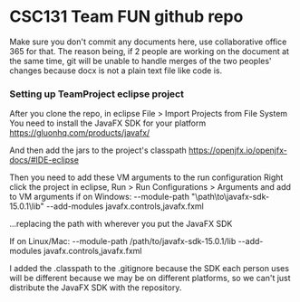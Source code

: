 # CSC131 Team FUN github repo
Make sure you don't commit any documents here, use collaborative office 365 for that. 
The reason being, if 2 people are working on the document at the same time, git will be unable to handle merges of the two peoples' changes because docx is not a plain text file like code is.

### Setting up TeamProject eclipse project
After you clone the repo, in eclipse File > Import Projects from File System
You need to install the JavaFX SDK for your platform 
https://gluonhq.com/products/javafx/

And then add the jars to the project's classpath
https://openjfx.io/openjfx-docs/#IDE-eclipse

Then you need to add these VM arguments to the run configuration
Right click the project in eclipse, Run > Run Configurations > Arguments and add to VM arguments if on Windows:
--module-path "\path\to\javafx-sdk-15.0.1\lib" --add-modules javafx.controls,javafx.fxml

...replacing the path with wherever you put the JavaFX SDK

If on Linux/Mac:
--module-path /path/to/javafx-sdk-15.0.1/lib --add-modules javafx.controls,javafx.fxml


I added the .classpath to the .gitignore because the SDK each person uses will be different because we may be on different platforms, so we can't just distribute the JavaFX SDK with the repository.